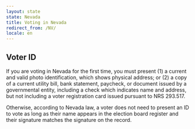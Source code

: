 ```yaml
---
layout: state
state: Nevada
title: Voting in Nevada
redirect_from: /NV/
locale: en
---
```


## Voter ID

If you are voting in Nevada for the first time, you must present (1) a current and valid photo identification, which shows physical address; or (2) a copy of a current utility bill, bank statement, paycheck, or document issued by a governmental entity, including a check which indicates name and address, but not including a voter registration card issued pursuant to NRS 293.517.

Otherwise, according to Nevada law, a voter does not need to present an ID to vote as long as their name appears in the election board register and their signature matches the signature on the record. 
